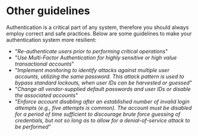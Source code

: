 Other guidelines
================

Authentication is a critical part of any system, therefore you should always
employ correct and safe practices. Below are some guidelines to make your
authentication system more resilient:

* "_Re-authenticate users prior to performing critical operations_"
* "_Use Multi-Factor Authentication for highly sensitive or high value
  transactional accounts_"
* "_Implement monitoring to identify attacks against multiple user accounts,
  utilizing the same password. This attack pattern is used to bypass standard
  lockouts, when user IDs can be harvested or guessed_"
* "_Change all vendor-supplied default passwords and user IDs or disable the
  associated accounts_"
* "_Enforce account disabling after an established number of invalid login
  attempts (e.g., five attempts is common).  The account must be disabled for a
  period of time sufficient to discourage brute force guessing of credentials,
  but not so long as to allow for a denial-of-service attack to be performed_"
